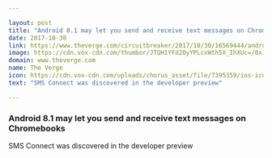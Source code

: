 ```yaml
---

layout: post
title: "Android 8.1 may let you send and receive text messages on Chromebooks"
date: 2017-10-30
link: https://www.theverge.com/circuitbreaker/2017/10/30/16569444/android-8-1-text-messages-chromebook-google
image: https://cdn.vox-cdn.com/thumbor/JTQH1YFd20yYPLcvWth5X_IhXUc=/0x146:2040x1214/fit-in/1200x630/cdn.vox-cdn.com/uploads/chorus_asset/file/9398173/jbareham_170921_2006_0420.jpg
domain: www.theverge.com
name: The Verge
icon: https://cdn.vox-cdn.com/uploads/chorus_asset/file/7395359/ios-icon.0.png
text: "SMS Connect was discovered in the developer preview"

---
```


### Android 8.1 may let you send and receive text messages on Chromebooks

SMS Connect was discovered in the developer preview